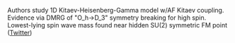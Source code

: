 
Authors study 1D Kitaev-Heisenberg-Gamma model w/AF Kitaev coupling. Evidence via DMRG of "O_h-&gt;D_3" symmetry breaking for high spin. Lowest-lying spin wave mass found near hidden SU(2) symmetric FM point ([Twitter](https://twitter.com/JoshuahHeath/status/1283788893784084480))

